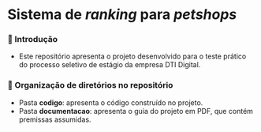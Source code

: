 # Sistema de _ranking_ para _petshops_
### :round_pushpin: Introdução
- Este repositório apresenta o projeto desenvolvido para o teste prático do processo seletivo de estágio da empresa DTI Digital.

### :round_pushpin: Organização de diretórios no repositório
- Pasta **codigo**: apresenta o código construído no projeto.
- Pasta **documentacao**: apresenta o guia do projeto em PDF, que contém premissas assumidas.
